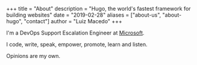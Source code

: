+++
title = "About"
description = "Hugo, the world's fastest framework for building websites"
date = "2019-02-28"
aliases = ["about-us", "about-hugo", "contact"]
author = "Luiz Macedo"
+++

I'm a DevOps Support Escalation Engineer at [Microsoft](https://www.microsoft.com/).

I code, write, speak, empower, promote, learn and listen.

Opinions are my own.
